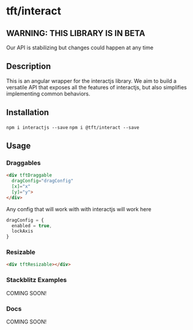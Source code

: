 
# tft/interact

## WARNING: THIS LIBRARY IS IN BETA 
Our API is stabilizing but changes could happen at any time

## Description
This is an angular wrapper for the interactjs library. We aim to build a versatile API that exposes all the features of interactjs, but also simplifies implementing common behaviors.

## Installation

`npm i interactjs --save`
`npm i @tft/interact --save`

## Usage

### Draggables

```html
<div tftDraggable 
  dragConfig="dragConfig"
  [x]="x"
  [y]="y">
</div>
```

Any config that will work with with interactjs will work here
```typescript
dragConfig = {
  enabled = true,
  lockAxis
}
```
### Resizable

```html
<div tftResizable></div>
```

### Stackblitz Examples
 COMING SOON!

### Docs
  COMING SOON!